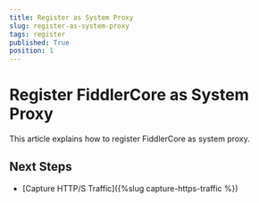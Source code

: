 ```yaml
---
title: Register as System Proxy
slug: register-as-system-proxy
tags: register
published: True
position: 1
---
```


# Register FiddlerCore as System Proxy

This article explains how to register FiddlerCore as system proxy.

## Next Steps

- [Capture HTTP/S Traffic]({%slug capture-https-traffic %})

